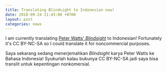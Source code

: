 ```yaml
---
title: Translating Blindsight to Indonesian now!
date: 2018-09-24 11:43:00 +0700
layout: post
categories: news
---
```


I am currently translating [Peter Watts' *Blindsight*](http://rifters.com/real/Blindsight.htm) to Indonesian! Fortunately it's CC BY-NC-SA so I could translate it for noncommercial purposes.

Saya sekarang sedang menerjemahkan *Blindsight* karya Peter Watts ke Bahasa Indonesia! Syukurlah kalau bukunya CC BY-NC-SA jadi saya bisa translit untuk kepentingan nonkomersial.